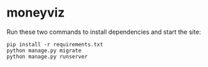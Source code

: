 # moneyviz

Run these two commands to install dependencies and start the site:
```
pip install -r requirements.txt
python manage.py migrate
python manage.py runserver
```
